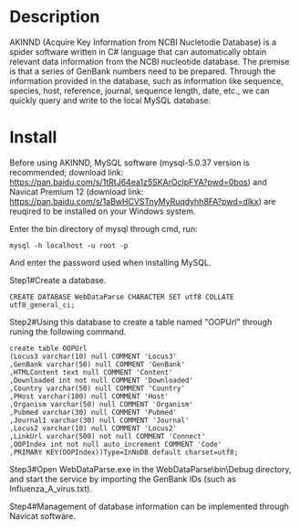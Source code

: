 # Description
 
AKINND (Acquire Key Information from NCBI Nucletodie Database) is a spider software written in C# language that can automatically obtain relevant data information from the NCBI nucleotide database. The premise is that a series of GenBank numbers need to be prepared. Through the information provided in the database, such as information like sequence, species, host, reference, journal, sequence length, date, etc., we can quickly query and write to the local MySQL database.

# Install
Before using AKINND, MySQL software (mysql-5.0.37 version is recommended; download link: https://pan.baidu.com/s/1tRtJ64ea1z5SKArOclpFYA?pwd=0bos) and Navicat Premium 12 (download link: https://pan.baidu.com/s/1aBwHCVSTnyMyRuqdyhh8FA?pwd=dlkx) are reuqired to be installed on your Windows system.

Enter the bin directory of mysql through cmd, run:

    mysql -h localhost -u root -p

And enter the password used when installing MySQL.

Step1#Create a database.
    
    CREATE DATABASE WebDataParse CHARACTER SET utf8 COLLATE utf8_general_ci;
    
Step2#Using this database to create a table named "OOPUrl" through runing the following command.

    create table OOPUrl
    (Locus3 varchar(10) null COMMENT 'Locus3'
    ,GenBank varchar(50) null COMMENT 'GenBank'
    ,HTMLContent text null COMMENT 'Content'
    ,Downloaded int not null COMMENT 'Downloaded'
    ,Country varchar(50) null COMMENT 'Country'
    ,PHost varchar(100) null COMMENT 'Host'
    ,Organism varchar(50) null COMMENT 'Organism'
    ,Pubmed varchar(30) null COMMENT 'Pubmed'
    ,Journal1 varchar(30) null COMMENT 'Journal'
    ,Locus2 varchar(10) null COMMENT 'Locus2'
    ,LinkUrl varchar(500) not null COMMENT 'Connect'
    ,OOPIndex int not null auto_increment COMMENT 'Code'
    ,PRIMARY KEY(OOPIndex))Type=InNoDB default charset=utf8;
    
Step3#Open WebDataParse.exe in the WebDataParse\bin\Debug directory, and start the service by importing the GenBank IDs (such as Influenza_A_virus.txt).

Step4#Management of database information can be implemented through Navicat software.
